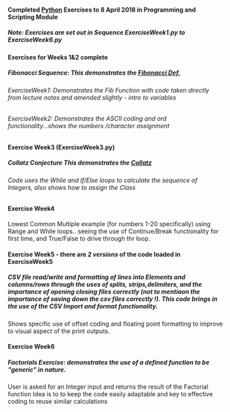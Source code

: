 #### Completed [Python](https://www.python.org/) Exercises to 8 April 2018 in Programming and Scripting Module
##### Note: Exercises are set out in Sequence **ExerciseWeek1.py to ExerciseWeek6.py**


#### Exercises for Weeks 1&2 complete
##### **Fibonacci Sequence:** This demonstrates the [Fibonacci Def.](https://en.wikipedia.org/wiki/Fibonacci_number)
###### ExerciseWeek1: Demonstrates the Fib Function with code taken directly from lecture notes and amended slightly - intro to variables
###### ExerciseWeek2: Demonstrates the ASCII coding and ord functionality...shows the numbers /character assignment



#### Exercise Week3 (ExerciseWeek3.py)
##### **Collatz Conjecture** This demonstrates the [Collatz](https://en.wikipedia.org/wiki/Collatz_conjecture)
###### Code uses the While and If/Else loops to calculate the sequence of Integers, also shows how to assign the Class



#### Exercise Week4
Lowest Common Multiple example (for numbers 1-20 specifically) using Range and While loops.. seeing the use of Continue/Break functionality for first time, and True/False to drive through thr loop.



#### Exercise Week5 - there are *2 versions* of the code loaded in ExerciseWeek5
##### CSV file read/write and formatting of lines into Elements and columns/rows through the uses of splits, strips,delimiters, and the importance of opening closing files correctly (not to mentiaon the importance of saving down the csv files correctly !). This code brings in the use of the CSV Import and format functionality.
Shows specific use of offset coding and floating point formatting to improve to visual aspect of the print outputs. 



#### Exercise Week6
##### **Factorials Exercise:** demonstrates the use of a defined function to be "generic" in nature.
User is asked for an Integer input and returns the result of the Factorial function
Idea is to to keep the code easily adaptable and key to effective coding to reuse similar calculations
